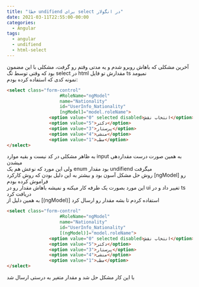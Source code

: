 ```yaml
---
title: "خطا undifiend برای select در انگولار"
date: 2021-03-11T22:55:00-00:00
categories:
  - Angular
tags:
  - angular
  - undifiend
  - html-select
---
```


آخرین مشکلی که باهاش روبرو شدم و یه مدتی وقتم رو گرفت، مشکلی با این مضمون بود که وقتی توسط تگ select در html مقدارش تو فایل ts نمیومد
<br />
نمونه کدی که استفاده کرده بودم:

```html
<select class="form-control"
                    #RoleName="ngModel"
                    name="Nationality"
                    id="UserInfo_Nationality"
                    [ngModel]="model.roleName">
                <option value="0" selected disabled>انتخاب نقش</option>
                <option value="5">دکتر</option>
                <option value="3">پرستار</option>
                <option value="4">منشی</option>
                <option value="1">مطب</option>
</select>
```

به ظاهر مشکلی در کد نیست و بقیه موارد input به همین صورت درست مقداردهی میشدن
<br />
ولی این مورد که نوعش هم یک enum بود مقدار undifiend میگرفت
<br />
روش حل مشکل آسون بود و بیشتر به این دلیل بودن که روش کارکرد [ngModel] رو فراموش کرده بودم
<br />
این مورد بصورت یک طرفه کار میکنه و نمیشه باهاش مقدار رو در ui تغییر داد و در ts دریافت کرد
<br />
به همین دلیل از [(ngModel)] استفاده کردم تا بشه مقدار رو ارسال کرد

```html
<select class="form-control"
                    #RoleName="ngModel"
                    name="Nationality"
                    id="UserInfo_Nationality"
                    [(ngModel)]="model.roleName">
                <option value="0" selected disabled>انتخاب نقش</option>
                <option value="5">دکتر</option>
                <option value="3">پرستار</option>
                <option value="4">منشی</option>
                <option value="1">مطب</option>
</select>
```
با این کار مشکل حل شد و مقدار متغیر به درستی ارسال شد
